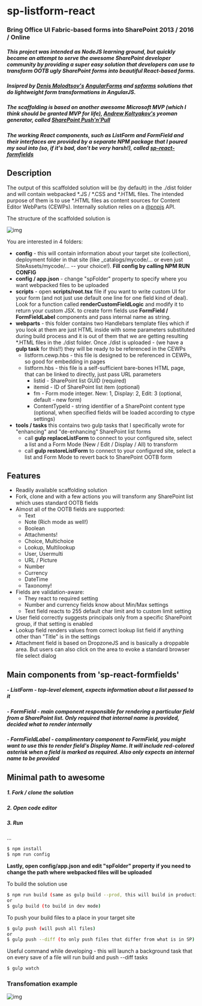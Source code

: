 # sp-listform-react


### Bring Office UI Fabric-based forms into SharePoint 2013 / 2016 / Online
##### This project was intended as NodeJS learning ground, but quickly became an attempt to serve the awesome SharePoint developer community by providing a super easy solution that developers can use to transform OOTB ugly SharePoint forms into beautiful React-based forms.


##### Insipred by [Denis Molodtsov's](https://github.com/zerg00s/) [AngularForms](https://github.com/Zerg00s/AngularForms) and [spforms](https://github.com/Zerg00s/spforms) solutions that do lightweight form transformations in AngularJS.
##### The scaffolding is based on another awesome Microsoft MVP (which I think should be granted MVP for life), [Andrew Koltyakov's](https://github.com/koltyakov) yeoman generator, called [SharePoint Push'n'Pull](https://github.com/koltyakov/generator-sppp)



##### The working React components, such as **ListForm and FormField** and their interfaces are provided by a separate NPM package that I poured my soul into (so, if it's bad, don't be very harsh!), called **[sp-react-formfields](https://npmjs.com/package/sp-react-formfields)**
## Description
The output of this scaffolded solution will be (by default) in the ./dist folder and will contain webpacked *.JS / *.CSS and *.HTML files. The intended purpose of them is to use *.HTML files as content sources for Content Editor WebParts (CEWPs). Internally solution relies on a [@pnpjs](https://github.com/pnp/pnpjs) API.

The structure of the scaffolded solution is

![img](https://olegrumiancev.github.io/sp-listform-react/structure.JPG)

You are interested in 4 folders:
- **config** - this will contain information about your target site (collection), deployment folder in that site (like _catalogs/mycode/... or even just SiteAssets/mycode/... -- your choice!). **Fill config by calling NPM RUN CONFIG**
- **config / app.json** - change "spFolder" property to specify where you want webpacked files to be uploaded
- **scripts** - open **scripts/root.tsx** file if you want to write custom UI for your form (and not just use default one line for one field kind of deal). Look for a function called **renderCustomFieldLogic** and modify it to return your custom JSX. to create form fields use **FormField / FormFieldLabel** components and pass internal name as string.
- **webparts** - this folder contains two Handlebars template files which if you look at them are just HTML inside with some parameters substituted during build process and it is out of them that we are getting resulting *.HTML files in the ./dist folder. Once ./dist is uploaded - (we have a **gulp task** for this!!) they will be ready to be referenced in the CEWPs
   - listform.cewp.hbs - this file is designed to be referenced in CEWPs, so good for embedding in pages
   - listform.hbs - this file is a self-sufficient bare-bones HTML page, that can be linked to directly, just pass URL parameters
     - listid - SharePoint list GUID (required)
     - itemid - ID of SharePoint list item (optional)
     - fm - Form mode integer. New: 1, Display: 2, Edit: 3 (optional, default - new form)
     - ContentTypeId - string identifier of a SharePoint content type (optional, when specified fields will be loaded according to ctype settings)
- **tools / tasks**  this contains two gulp tasks that I specifically wrote for "enhancing" and "de-enhancing" SharePoint list forms
   - call **gulp replaceListForm** to connect to your configured site, select a list and a Form Mode (New / Edit / Display / All) to transform
   - call **gulp restoreListForm** to connect to your configured site, select a list and Form Mode to revert back to SharePoint OOTB form

## Features
  - Readily available scaffolding solution
  - Fork, clone and with a few actions you will transform any SharePoint list which uses standard OOTB fields
  - Almost all of the OOTB fields are supported:
    - Text
    - Note (Rich mode as well!)
    - Boolean
    - Attachments!
    - Choice, Multichoice
    - Lookup, Multilookup
    - User, Usermulti
    - URL / Picture
    - Number
    - Currency
    - DateTime
    - Taxonomy!
 - Fields are validation-aware:
   - They react to required setting
   - Number and currency fields know about Min/Max settings
   - Text field reacts to 255 default char limit and to custom limit setting
  - User field correctly suggests principals only from a specific SharePoint group, if that setting is enabled
  - Lookup field renders values from correct lookup list field if anything other than "Title" is in the settings
  - Attachment field is based on DropzoneJS and is basically a droppable area. But users can also click on the area to evoke a standard browser file select dialog


## Main components from 'sp-react-formfields'

##### - ListForm - top-level element, expects information about a list passed to it
##### - FormField - main component responsible for rendering a particular field from a SharePoint list. Only required that internal name is provided, decided what to render internally
##### - FormFieldLabel - complimentary component to FormField, you might want to use this to render field's Display Name. It will include red-colored asterisk when a field is marked as required. Also only expects an internal name to be provided


## Minimal path to awesome

##### 1. Fork / clone the solution
##### 2. Open code editor
##### 3. Run
...
```sh
$ npm install
$ npm run config
```
**Lastly, open config/app.json and edit "spFolder" property if you need to change the path where webpacked files will be uploaded**


To build the solution use

```sh
$ npm run build (same as gulp build --prod, this will build in production mode)
or
$ gulp build (to build in dev mode)
```

To push your build files to a place in your target site
```sh
$ gulp push (will push all files)
or
$ gulp push --diff (to only push files that differ from what is in SP)
```

Useful command while developing - this will launch a background task that on every save of a file will run
build and push --diff tasks
```sh
$ gulp watch
```

### Transfomation example
![img](https://olegrumiancev.github.io/sp-listform-react/transform.gif)
